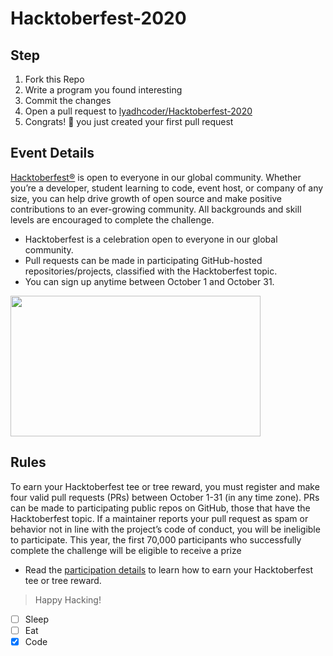 # Hacktoberfest-2020

## Step
1. Fork this Repo
2. Write a program you found interesting
3. Commit the changes
4. Open a pull request to [lyadhcoder/Hacktoberfest-2020](https://github.com/lyadhcoder/Hacktoberfest-2020/pulls)
5. Congrats! 🙂 you just created your first pull request

## Event Details
[Hacktoberfest®](https://hacktoberfest.digitalocean.com/) is open to everyone in our global community. Whether you’re a developer, student learning to code, event host, or company of any size, you can help drive growth of open source and make positive contributions to an ever-growing community. All backgrounds and skill levels are encouraged to complete the challenge.
- Hacktoberfest is a celebration open to everyone in our global community.
- Pull requests can be made in participating GitHub-hosted repositories/projects, classified with the Hacktoberfest topic.
- You can sign up anytime between October 1 and October 31.
<p><a href="https://hacktoberfest.digitalocean.com?wvideo=rrnq2hxoso"><img src="https://embed-fastly.wistia.com/deliveries/49bd387c40e2c5aada92abdf973bc46d.jpg?image_play_button_size=2x&amp;image_crop_resized=960x540&amp;image_play_button=1&amp;image_play_button_color=1e71e7e0" width="400" height="225" style="width: 400px; height: 225px;"></a></p>

## Rules
To earn your Hacktoberfest tee or tree reward, you must register and make four valid pull requests (PRs) between October 1-31 (in any time zone). PRs can be made to participating public repos on GitHub, those that have the Hacktoberfest topic. If a maintainer reports your pull request as spam or behavior not in line with the project’s code of conduct, you will be ineligible to participate. This year, the first 70,000 participants who successfully complete the challenge will be eligible to receive a prize
- Read the [participation details](https://hacktoberfest.digitalocean.com/details) to learn how to earn your Hacktoberfest tee or tree reward.

> Happy Hacking!
- [ ] Sleep
- [ ] Eat
- [x] Code
